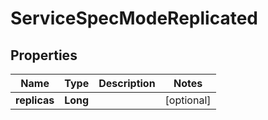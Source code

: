
# ServiceSpecModeReplicated

## Properties
Name | Type | Description | Notes
------------ | ------------- | ------------- | -------------
**replicas** | **Long** |  |  [optional]



